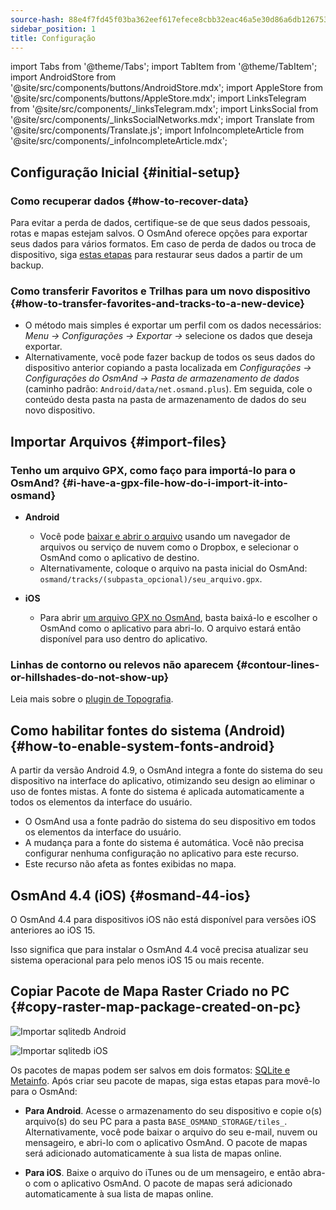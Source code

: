 ```yaml
---
source-hash: 88e4f7fd45f03ba362eef617efece8cbb32eac46a5e30d86a6db12675354fa56
sidebar_position: 1
title: Configuração
---
```

import Tabs from '@theme/Tabs';
import TabItem from '@theme/TabItem';
import AndroidStore from '@site/src/components/buttons/AndroidStore.mdx';
import AppleStore from '@site/src/components/buttons/AppleStore.mdx';
import LinksTelegram from '@site/src/components/_linksTelegram.mdx';
import LinksSocial from '@site/src/components/_linksSocialNetworks.mdx';
import Translate from '@site/src/components/Translate.js';
import InfoIncompleteArticle from '@site/src/components/_infoIncompleteArticle.mdx';



## Configuração Inicial {#initial-setup}

### Como recuperar dados {#how-to-recover-data}

Para evitar a perda de dados, certifique-se de que seus dados pessoais, rotas e mapas estejam salvos. O OsmAnd oferece opções para exportar seus dados para vários formatos. Em caso de perda de dados ou troca de dispositivo, siga [estas etapas](https://osmand.net/docs/user/personal/import-export/#preventing-data-loss) para restaurar seus dados a partir de um backup.


### Como transferir Favoritos e Trilhas para um novo dispositivo {#how-to-transfer-favorites-and-tracks-to-a-new-device}

- O método mais simples é exportar um perfil com os dados necessários: *Menu → Configurações → Exportar →* selecione os dados que deseja exportar.
- Alternativamente, você pode fazer backup de todos os seus dados do dispositivo anterior copiando a pasta localizada em *Configurações → Configurações do OsmAnd → Pasta de armazenamento de dados* (caminho padrão: `Android/data/net.osmand.plus`). Em seguida, cole o conteúdo desta pasta na pasta de armazenamento de dados do seu novo dispositivo.


## Importar Arquivos {#import-files}

### Tenho um arquivo GPX, como faço para importá-lo para o OsmAnd? {#i-have-a-gpx-file-how-do-i-import-it-into-osmand}

- **Android**
    - Você pode [baixar e abrir o arquivo](../navigation/setup/gpx-navigation.md) usando um navegador de arquivos ou serviço de nuvem como o Dropbox, e selecionar o OsmAnd como o aplicativo de destino.
    - Alternativamente, coloque o arquivo na pasta inicial do OsmAnd: `osmand/tracks/(subpasta_opcional)/seu_arquivo.gpx`.

- **iOS**
    - Para abrir [um arquivo GPX no OsmAnd](../navigation/setup/gpx-navigation.md), basta baixá-lo e escolher o OsmAnd como o aplicativo para abri-lo. O arquivo estará então disponível para uso dentro do aplicativo.

### Linhas de contorno ou relevos não aparecem {#contour-lines-or-hillshades-do-not-show-up}

Leia mais sobre o [plugin de Topografia](../plugins/topography.md).


## Como habilitar fontes do sistema (Android) {#how-to-enable-system-fonts-android}

A partir da versão Android 4.9, o OsmAnd integra a fonte do sistema do seu dispositivo na interface do aplicativo, otimizando seu design ao eliminar o uso de fontes mistas. A fonte do sistema é aplicada automaticamente a todos os elementos da interface do usuário.

- O OsmAnd usa a fonte padrão do sistema do seu dispositivo em todos os elementos da interface do usuário.
- A mudança para a fonte do sistema é automática. Você não precisa configurar nenhuma configuração no aplicativo para este recurso.
- Este recurso não afeta as fontes exibidas no mapa.


## OsmAnd 4.4 (iOS) {#osmand-44-ios}

O OsmAnd 4.4 para dispositivos iOS não está disponível para versões iOS anteriores ao iOS 15.

Isso significa que para instalar o OsmAnd 4.4 você precisa atualizar seu sistema operacional para pelo menos iOS 15 ou mais recente.


<!--
## Storage on an SD card (Android) {#storage-on-an-sd-card-android}

:::note
When you *turn on a USB drive to share files* with a computer or disconnect the SD card through system settings, the external drive is disconnected from the device and all applications running on the external drive are **immediately terminated**. You can [read more here](https://developer.android.com/guide/topics/data/install-location).
:::

### To move the OsmAnd home (maps) folder to an external SD card: {#to-move-the-osmand-home-maps-folder-to-an-external-sd-card}

-   Go to *Settings (on the start screen) →  OsmAnd Settings → Data storage folder*
-   Change the value to a path pointing to the external SD card, on many
    Android systems may contain `/storage/extSdCard` or similar.
    Please note that some versions of Android strictly limit your choice
    of which path will be write-accessible for apps.
-   You are then asked if the contents of the OsmAnd data folder should be moved from
    internal memory to the external SD card.
    You may also perform this manually using a built-in file manager app on the device or via
    connecting the device to a computer as external storage and performing the move from there.


### How do I use my SD card with OsmAnd under Android 4.4+ and 5 {#how-do-i-use-my-sd-card-with-osmand-under-android-44-and 5}

If you update your Android to version 4.4.x, you will experience a known
Android issue with the `WRITE_EXTERNAL_STORAGE` permission: Android has
changed the rules so that from now on no application can write to the
external SD card anywhere outside its new standard folder
`Android/data/[PACKAGE-NAME]`. If OsmAnd was installed before updating
your device to Android 4.4.x, it will continue to work (read-only) with
the old, non-standard osmand folder, but won't be able to update any map
and other files there.

Solutions:

-   Move OsmAnd's data folder osmand to the internal storage. \
     **Drawback:** Internal storage can be rather small.
-   Move OsmAnd's data folder osmand into its standard SD folder, \
    for OsmAnd+ : `(extSdCard)/Android/data/net.osmand.plus/files` \
    for OsmAnd : `(extSdCard)/Android/data/net.osmand/files` \
     **Caution:** Whenever you uninstall OsmAnd now, all your data will
    be erased as well! (Unless you unmount your SD card, or rename the
    net.osmand(.plus) folder before de-installation.)

If you manually want to perform the necessary copies/moves, either use a
PC to perform this action on the SD card, or on the device itself use
the file manager tool **which came pre-installed with your Android**
(only these methods will have the necessary write permission). All copy operations
may also be invoked in OsmAnd itself via `Menu/Settings/General/Data
storage folder` but the copy operations may take a long time or result in
errors (e.g. if the SD card is too full).
-->


## Copiar Pacote de Mapa Raster Criado no PC {#copy-raster-map-package-created-on-pc}

<Tabs groupId="operating-systems">

<TabItem value="android" label="Android">

![Importar sqlitedb Android](@site/static/img/plugins/online-maps/import-sqlitedb-android.png)

</TabItem>

<TabItem value="ios" label="iOS">

![Importar sqlitedb iOS](@site/static/img/plugins/online-maps/import-sqlitedb-ios.png)  

</TabItem>

</Tabs>

Os pacotes de mapas podem ser salvos em dois formatos: [SQLite e Metainfo](https://osmand.net/docs/user/map/raster-maps). Após criar seu pacote de mapas, siga estas etapas para movê-lo para o OsmAnd:

- **Para Android**. Acesse o armazenamento do seu dispositivo e copie o(s) arquivo(s) do seu PC para a pasta `BASE_OSMAND_STORAGE/tiles_`. Alternativamente, você pode baixar o arquivo do seu e-mail, nuvem ou mensageiro, e abri-lo com o aplicativo OsmAnd. O pacote de mapas será adicionado automaticamente à sua lista de mapas online.

- **Para iOS**. Baixe o arquivo do iTunes ou de um mensageiro, e então abra-o com o aplicativo OsmAnd. O pacote de mapas será adicionado automaticamente à sua lista de mapas online.